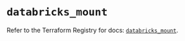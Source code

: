 # `databricks_mount`

Refer to the Terraform Registry for docs: [`databricks_mount`](https://registry.terraform.io/providers/databricks/databricks/1.54.0/docs/resources/mount).
